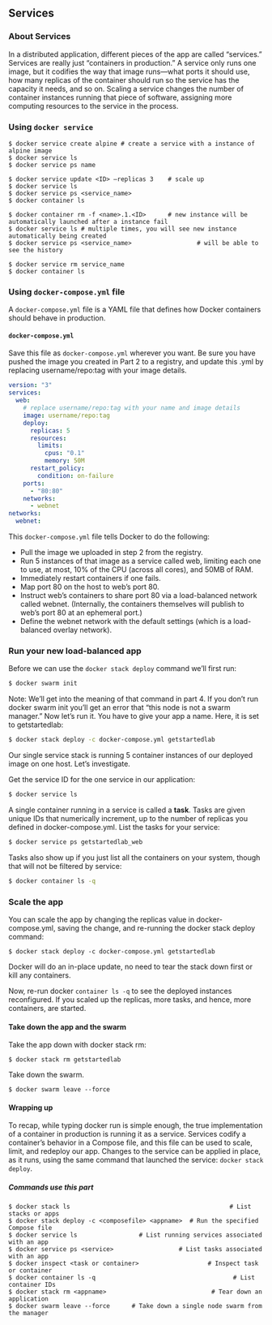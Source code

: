 ## Services



### About Services

In a distributed application, different pieces of the app are called “services.” Services are really just “containers in production.” A service only runs one image, but it codifies the way that image runs—what ports it should use, how many replicas of the container should run so the service has the capacity it needs, and so on. Scaling a service changes the number of container instances running that piece of software, assigning more computing resources to the service in the process.

### Using `docker service`

``` shell
$ docker service create alpine # create a service with a instance of alpine image
$ docker service ls
$ docker service ps name

$ docker service update <ID> —replicas 3    # scale up
$ docker service ls
$ docker service ps <service_name>
$ docker container ls

$ docker container rm -f <name>.1.<ID>      # new instance will be automatically launched after a instance fail
$ docker service ls # multiple times, you will see new instance automatically being created
$ docker service ps <service_name>					# will be able to see the history

$ docker service rm service_name
$ docker container ls
```

### Using `docker-compose.yml` file
A `docker-compose.yml` file is a YAML file that defines how Docker containers should behave in
production.

#### `docker-compose.yml`
Save this file as `docker-compose.yml` wherever you want. Be sure you have pushed the image you created in Part 2 to a registry, and update this .yml by replacing username/repo:tag with your image details.

```yaml
version: "3"
services:
  web:
    # replace username/repo:tag with your name and image details
    image: username/repo:tag
    deploy:
      replicas: 5
      resources:
        limits:
          cpus: "0.1"
          memory: 50M
      restart_policy:
        condition: on-failure
    ports:
      - "80:80"
    networks:
      - webnet
networks:
  webnet:
```

This `docker-compose.yml` file tells Docker to do the following:
- Pull the image we uploaded in step 2 from the registry.
- Run 5 instances of that image as a service called web, limiting each one to use, at most, 10% of the CPU (across all cores), and 50MB of RAM.
- Immediately restart containers if one fails.
- Map port 80 on the host to web’s port 80.
- Instruct web’s containers to share port 80 via a load-balanced network called webnet. (Internally, the containers themselves will publish to web’s port 80 at an ephemeral port.)
- Define the webnet network with the default settings (which is a load-balanced overlay network).

### Run your new load-balanced app
Before we can use the `docker stack deploy` command we’ll first run:

``` sh
$ docker swarm init
```

Note: We’ll get into the meaning of that command in part 4. If you don’t run docker swarm init you’ll get an error that “this node is not a swarm manager.” Now let’s run it. You have to give your app a name. Here, it is set to getstartedlab:  

```sh
$ docker stack deploy -c docker-compose.yml getstartedlab
```

Our single service stack is running 5 container instances of our deployed image on one host. Let’s investigate.  

Get the service ID for the one service in our application:

```sh
$ docker service ls
```

A single container running in a service is called a **task**. Tasks are given unique IDs that numerically increment, up to the number of replicas you defined in docker-compose.yml. List the tasks for your service:

```sh
$ docker service ps getstartedlab_web
```

Tasks also show up if you just list all the containers on your system, though that will not be filtered by service:  

```sh
$ docker container ls -q
```

### Scale the app

You can scale the app by changing the replicas value in docker-compose.yml, saving the change, and
re-running the docker stack deploy command:

``` shell
$ docker stack deploy -c docker-compose.yml getstartedlab
```

Docker will do an in-place update, no need to tear the stack down first or kill any containers.

Now, re-run docker `container ls -q` to see the deployed instances reconfigured. If you scaled up the replicas, more tasks, and hence, more containers, are started.

#### Take down the app and  the swarm

Take the app down with docker stack rm:

``` shell
$ docker stack rm getstartedlab
```

Take down the swarm.

``` shell
$ docker swarm leave --force
```

#### Wrapping up
To recap, while typing docker run is simple enough, the true implementation of a container in production is running it as a service. Services codify a container’s behavior in a Compose file, and this file can be used to scale, limit, and redeploy our app. Changes to the service can be applied in place, as it runs, using the same command that launched the service: `docker stack deploy`.  

##### Commands use this part
``` shell
$ docker stack ls                                            # List stacks or apps
$ docker stack deploy -c <composefile> <appname>  # Run the specified Compose file
$ docker service ls                 # List running services associated with an app
$ docker service ps <service>                  # List tasks associated with an app
$ docker inspect <task or container>                   # Inspect task or container
$ docker container ls -q                                      # List container IDs
$ docker stack rm <appname>                             # Tear down an application
$ docker swarm leave --force      # Take down a single node swarm from the manager
```

